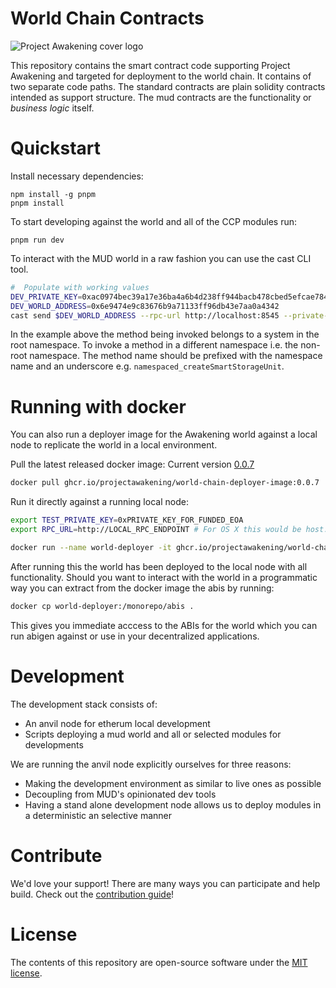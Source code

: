 # World Chain Contracts

![Project Awakening cover logo](./ProjectAwakeningCover.png)

This repository contains the smart contract code supporting Project Awakening and targeted for deployment to the world chain. It contains of two separate code paths. The standard contracts are plain solidity contracts intended as support structure. The mud contracts are the functionality or *business logic* itself.

# Quickstart

Install necessary dependencies:

```
npm install -g pnpm
pnpm install 
``` 

To start developing against the world and all of the CCP modules run:

```
pnpm run dev
```

To interact with the MUD world in a raw fashion you can use the cast CLI tool.

```bash
#  Populate with working values
DEV_PRIVATE_KEY=0xac0974bec39a17e36ba4a6b4d238ff944bacb478cbed5efcae784d7bf4f2ff80
DEV_WORLD_ADDRESS=0x6e9474e9c83676b9a71133ff96db43e7aa0a4342
cast send $DEV_WORLD_ADDRESS --rpc-url http://localhost:8545 --private-key $DEV_PRIVATE_KEY  "createSmartStorageUnit(string,string)" "name" "description"
```

In the example above the method being invoked belongs to a system in the root namespace. To invoke a method in a different namespace i.e. the non-root namespace. The method name should be prefixed with the namespace name and an underscore e.g. `namespaced_createSmartStorageUnit`.

# Running with docker

You can also run a deployer image for the Awakening world against a local node to replicate the world in a local environment.

Pull the latest released docker image: Current version [0.0.7](https://github.com/projectawakening/world-chain-contracts/pkgs/container/world-chain-deployer-image/220295954?tag=0.0.7)
```bash
docker pull ghcr.io/projectawakening/world-chain-deployer-image:0.0.7
```

Run it directly against a running local node:
```bash
export TEST_PRIVATE_KEY=0xPRIVATE_KEY_FOR_FUNDED_EOA
export RPC_URL=http://LOCAL_RPC_ENDPOINT # For OS X this would be host.docker.internal:8545 docker can acess localhost

docker run --name world-deployer -it ghcr.io/projectawakening/world-chain-deployer-image:0.0.7 --rpc-url $RPC_URL --private-key $TEST_PRIVATE_KEY
```
After running this the world has been deployed to the local node with all functionality. Should you want to interact with the world in a programmatic way you can extract from the docker image the abis by running:
```bash
docker cp world-deployer:/monorepo/abis .
```

This gives you immediate acccess to the ABIs for the world which you can run abigen against or use in your decentralized applications.

# Development

The development stack consists of:

- An anvil node for etherum local development
- Scripts deploying a mud world and all or selected modules for developments

We are running the anvil node explicitly ourselves for three reasons:

- Making the development environment as similar to live ones as possible
- Decoupling from MUD's opinionated dev tools
- Having a stand alone development node allows us to deploy modules in a deterministic an selective manner

# Contribute
We'd love your support! There are many ways you can participate and help build. Check out the [contribution guide](CONTRIBUTING.md)!

# License 
The contents of this repository are open-source software under the [MIT license](./LICENSE).
